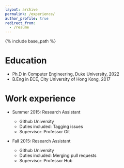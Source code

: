 ```yaml
---
layout: archive
permalink: /experience/
author_profile: true
redirect_from:
  - /resume
---
```


{% include base_path %}

Education
======
* Ph.D in Computer Engineering, Duke University, 2022 
* B.Eng in ECE, City University of Hong Kong, 2017

Work experience
======
* Summer 2015: Research Assistant
  * Github University
  * Duties included: Tagging issues
  * Supervisor: Professor Git

* Fall 2015: Research Assistant
  * Github University
  * Duties included: Merging pull requests
  * Supervisor: Professor Hub
  

